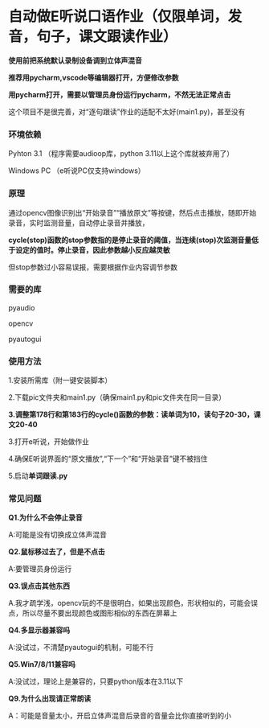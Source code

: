 # 自动做E听说口语作业（仅限单词，发音，句子，课文跟读作业）
**使用前把系统默认录制设备调到立体声混音**

**推荐用pycharm,vscode等编辑器打开，方便修改参数**

**用pycharm打开，需要以管理员身份运行pycharm，不然无法正常点击**

这个项目不是很完善，对“逐句跟读”作业的适配不太好(main1.py)，甚至没有

### 环境依赖

Pyhton 3.1 （程序需要audioop库，python 3.11以上这个库就被弃用了）

Windows PC （e听说PC仅支持windows）
### 原理
通过opencv图像识别出“开始录音”“播放原文”等按键，然后点击播放，随即开始录音，实时监测音量，自动停止录音并播放，

**cycle(stop)函数的stop参数指的是停止录音的阈值，当连续(stop)次监测音量低于设定的值时。停止录音，因此参数越小反应越灵敏**

但stop参数过小容易误报，需要根据作业内容调节参数
### 需要的库
pyaudio

opencv

pyautogui

### 使用方法 
1.安装所需库（附一键安装脚本）

2.下载pic文件夹和main1.py（确保main1.py和pic文件夹在同一目录）

**3.调整第178行和第183行的cycle()函数的参数：读单词为10，读句子20-30，课文20-40**

3.打开e听说，开始做作业

4.确保E听说界面的“原文播放”,“下一个”和“开始录音”键不被挡住

5.启动**单词跟读.py**

### 常见问题

**Q1.为什么不会停止录音**

A:可能是没有切换成立体声混音

**Q2.鼠标移过去了，但是不点击**

A:要管理员身份运行

**Q3.误点击其他东西**

A.我才疏学浅，opencv玩的不是很明白，如果出现颜色，形状相似的，可能会误点，所以尽量不要出现颜色或图形相似的东西在屏幕上

**Q4.多显示器兼容吗**

A:没试过，不清楚pyautogui的机制，可能不行

**Q5.Win7/8/11兼容吗**

A:没试过，理论上是兼容的，只要python版本在3.11以下

**Q9.为什么出现请正常朗读**

A：可能是音量太小，开启立体声混音后录音的音量会比你直接听到的小
